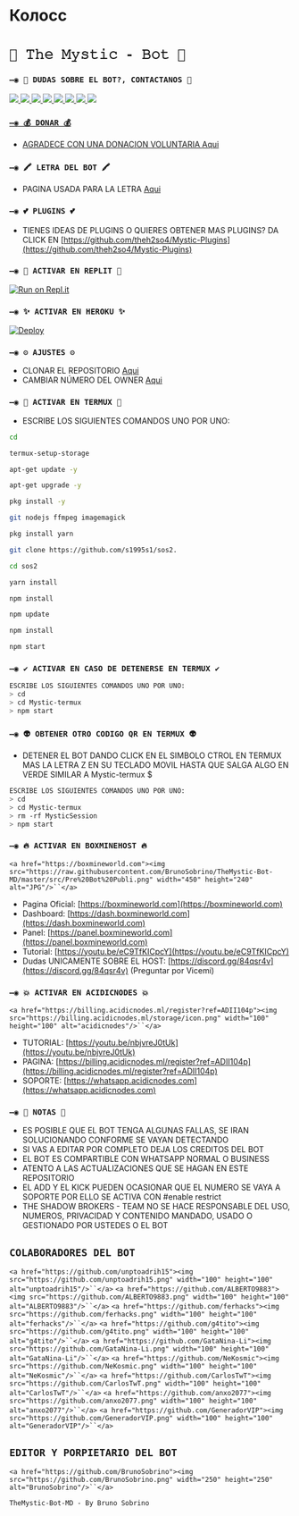 # Колосс
# `🧿 𝚃𝚑𝚎 𝙼𝚢𝚜𝚝𝚒𝚌 - 𝙱𝚘𝚝 🔮`

### `—◉ 👑 DUDAS SOBRE EL BOT?, CONTACTANOS 👑`

<a href="http://wa.me/5219992095479" target="blank"><img src="https://img.shields.io/badge/BRUNO_SOBRINO_CREADOR-25D366?style=for-the-badge&logo=whatsapp&logoColor=white" />
<a href="http://wa.me/34642467703" target="blank"><img src="https://img.shields.io/badge/UNPTOADHIH15_COLAB.1-25D366?style=for-the-badge&logo=whatsapp&logoColor=white" />
<a href="http://wa.me/50499698072" target="blank"><img src="https://img.shields.io/badge/ALBERTO_ACOSTA_COLAB.2-25D366?style=for-the-badge&logo=whatsapp&logoColor=white" />
<a href="http://wa.me/595986460945" target="blank"><img src="https://img.shields.io/badge/AIDEN_NOTLOGIC_COLAB.3-25D366?style=for-the-badge&logo=whatsapp&logoColor=white" />
<a href="http://wa.me/51940617554" target="blank"><img src="https://img.shields.io/badge/GATITO_COLAB.4-25D366?style=for-the-badge&logo=whatsapp&logoColor=white" />
<a href="http://wa.me/593991398786" target="blank"><img src="https://img.shields.io/badge/CARLOSTWT_COLAB.5-25D366?style=for-the-badge&logo=whatsapp&logoColor=white" />
<a href="http://wa.me/51996089079" target="blank"><img src="https://img.shields.io/badge/GHOST_COLAB.6-25D366?style=for-the-badge&logo=whatsapp&logoColor=white" />
<a href="http://wa.me/51995386439" target="blank"><img src="https://img.shields.io/badge/NEKOSMIC_MATT_COLAB.7-25D366?style=for-the-badge&logo=whatsapp&logoColor=white" />

### [`—◉ 💰 DONAR 💰`](http://wa.me/51995386439)

- [AGRADECE CON UNA DONACION VOLUNTARIA ](http://wa.me/51995386439)[Aqui](https://www.paypal.me/TheShadowBrokers133)

### `—◉ 🖍 LETRA DEL BOT 🖍`

- PAGINA USADA PARA LA LETRA [Aqui](https://smiley.cool/es/weirdmaker.php)

### `—◉ 💕 PLUGINS 💕`

- TIENES IDEAS DE PLUGINS O QUIERES OBTENER MAS PLUGINS? DA CLICK EN [https://github.com/theh2so4/Mystic-Plugins](https://github.com/theh2so4/Mystic-Plugins)

### `—◉ 🌌 ACTIVAR EN REPLIT 🌌`

[![Run on Repl.it](https://repl.it/badge/github/BrunoSobrino/Mystic-termux)](https://repl.it/github/BrunoSobrino/Mystic-termux)

### `—◉ ✨ ACTIVAR EN HEROKU ✨`

[![Deploy](https://www.herokucdn.com/deploy/button.svg)](https://heroku.com/deploy?template=https://github.com/BrunoSobrino/Mystic-termux)

### `—◉ ⚙️ AJUSTES ⚙️`

- CLONAR EL REPOSITORIO [Aqui](https://github.com/BrunoSobrino/Mystic-termux/fork)
- CAMBIAR NÚMERO DEL OWNER [Aqui](https://github.com/BrunoSobrino/Mystic-termux/blob/master/config.js)

### `—◉ 👾 ACTIVAR EN TERMUX 👾`

- ESCRIBE LOS SIGUIENTES COMANDOS UNO POR UNO:

```bash
cd 

termux-setup-storage
```

```bash
apt-get update -y

apt-get upgrade -y
```

```bash
pkg install -y 

git nodejs ffmpeg imagemagick 

pkg install yarn
```

```bash
git clone https://github.com/s1995s1/sos2.

cd sos2
```

```bash
yarn install 
```

```bash
npm install
```

```bash
npm update
```

```bash
npm install
```

```bash
npm start
```

### `—◉ ✔️ ACTIVAR EN CASO DE DETENERSE EN TERMUX ✔️`

```bash
ESCRIBE LOS SIGUIENTES COMANDOS UNO POR UNO:
> cd 
> cd Mystic-termux
> npm start
```

### `—◉ 👽 OBTENER OTRO CODIGO QR EN TERMUX 👽`

- DETENER EL BOT DANDO CLICK EN EL SIMBOLO CTROL EN TERMUX MAS LA LETRA Z EN SU TECLADO MOVIL HASTA QUE SALGA ALGO EN VERDE SIMILAR A Mystic-termux $

```bash
ESCRIBE LOS SIGUIENTES COMANDOS UNO POR UNO:
> cd 
> cd Mystic-termux 
> rm -rf MysticSession
> npm start
```

### `—◉ 🔥 ACTIVAR EN BOXMINEHOST 🔥`

`<a href="https://boxmineworld.com"><img src="https://raw.githubusercontent.com/BrunoSobrino/TheMystic-Bot-MD/master/src/Pre%20Bot%20Publi.png" width="450" height="240" alt="JPG"/>``</a>`

- Pagina Oficial: [https://boxmineworld.com](https://boxmineworld.com)
- Dashboard: [https://dash.boxmineworld.com](https://dash.boxmineworld.com)
- Panel: [https://panel.boxmineworld.com](https://panel.boxmineworld.com)
- Tutorial: [https://youtu.be/eC9TfKICpcY](https://youtu.be/eC9TfKICpcY)
- Dudas UNICAMENTE SOBRE EL HOST: [https://discord.gg/84qsr4v](https://discord.gg/84qsr4v) (Preguntar por Vicemi)

### `—◉ 💥 ACTIVAR EN ACIDICNODES 💥`

`<a href="https://billing.acidicnodes.ml/register?ref=ADII104p"><img src="https://billing.acidicnodes.ml/storage/icon.png" width="100" height="100" alt="acidicnodes"/>``</a>`

- TUTORIAL: [https://youtu.be/nbjvreJ0tUk](https://youtu.be/nbjvreJ0tUk)
- PAGINA: [https://billing.acidicnodes.ml/register?ref=ADII104p](https://billing.acidicnodes.ml/register?ref=ADII104p)
- SOPORTE: [https://whatsapp.acidicnodes.com](https://whatsapp.acidicnodes.com)

### `—◉ 📝 NOTAS 📝`

- ES POSIBLE QUE EL BOT TENGA ALGUNAS FALLAS, SE IRAN SOLUCIONANDO CONFORME SE VAYAN DETECTANDO
- SI VAS A EDITAR POR COMPLETO DEJA LOS CREDITOS DEL BOT
- EL BOT ES COMPARTIBLE CON WHATSAPP NORMAL O BUSINESS
- ATENTO A LAS ACTUALIZACIONES QUE SE HAGAN EN ESTE REPOSITORIO
- EL ADD Y EL KICK PUEDEN OCASIONAR QUE EL NUMERO SE VAYA A SOPORTE POR ELLO SE ACTIVA CON #enable restrict
- THE SHADOW BROKERS - TEAM NO SE HACE RESPONSABLE DEL USO, NUMEROS, PRIVACIDAD Y CONTENIDO MANDADO, USADO O GESTIONADO POR USTEDES O EL BOT

## `COLABORADORES DEL BOT`

`<a href="https://github.com/unptoadrih15"><img src="https://github.com/unptoadrih15.png" width="100" height="100" alt="unptoadrih15"/>``</a>`
`<a href="https://github.com/ALBERTO9883"><img src="https://github.com/ALBERTO9883.png" width="100" height="100" alt="ALBERTO9883"/>``</a>`
`<a href="https://github.com/ferhacks"><img src="https://github.com/ferhacks.png" width="100" height="100" alt="ferhacks"/>``</a>`
`<a href="https://github.com/g4tito"><img src="https://github.com/g4tito.png" width="100" height="100" alt="g4tito"/>``</a>`
`<a href="https://github.com/GataNina-Li"><img src="https://github.com/GataNina-Li.png" width="100" height="100" alt="GataNina-Li"/>``</a>`
`<a href="https://github.com/NeKosmic"><img src="https://github.com/NeKosmic.png" width="100" height="100" alt="NeKosmic"/>``</a>`
`<a href="https://github.com/CarlosTwT"><img src="https://github.com/CarlosTwT.png" width="100" height="100" alt="CarlosTwT"/>``</a>`
`<a href="https://github.com/anxo2077"><img src="https://github.com/anxo2077.png" width="100" height="100" alt="anxo2077"/>``</a>`
`<a href="https://github.com/GeneradorVIP"><img src="https://github.com/GeneradorVIP.png" width="100" height="100" alt="GeneradorVIP"/>``</a>`

## `EDITOR Y PORPIETARIO DEL BOT`

`<a href="https://github.com/BrunoSobrino"><img src="https://github.com/BrunoSobrino.png" width="250" height="250" alt="BrunoSobrino"/>``</a>`

`TheMystic-Bot-MD - By Bruno Sobrino`

